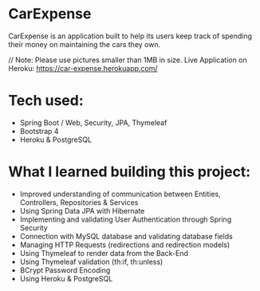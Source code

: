 # CarExpense

CarExpense is an application built to help its users keep track of spending their money on maintaining the cars they own.

// Note: Please use pictures smaller than 1MB in size.
Live Application on Heroku: https://car-expense.herokuapp.com/

# Tech used:
- Spring Boot / Web, Security, JPA, Thymeleaf
- Bootstrap 4
- Heroku & PostgreSQL

# What I learned building this project:
- Improved understanding of communication between Entities, Controllers, Repositories & Services
- Using Spring Data JPA with Hibernate
- Implementing and validating User Authentication through Spring Security
- Connection with MySQL database and validating database fields
- Managing HTTP Requests (redirections and redirection models)
- Using Thymeleaf to render data from the Back-End
- Using Thymeleaf validation (th:if, th:unless)
- BCrypt Password Encoding
- Using Heroku & PostgreSQL

